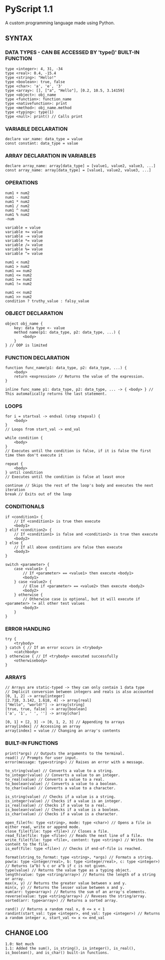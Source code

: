 # PyScript 1.1
A custom programming language made using Python.

## SYNTAX
### DATA TYPES - CAN BE ACCESSED BY 'type()' BUILT-IN FUNCTION
	type <integer>: 4, 31, -34
	type <real>: 0.4, -15.4
	type <string>: "Hello!"
	type <boolean>: true, false
	type <char>: 'a', 'e', '3'
	type <array>: [], ["a", "Hello"], [0.2, 10.5, 3.14159]
	type <object>: obj_name
	type <function>: function_name
	type <nativefunction>: print
	type <method>: obj_name.method
	type <typing>: type(1)
 	type <null>: print() // Calls print

### VARIABLE DECLARATION
	declare var_name: data_type = value
	const constant: data_type = value

### ARRAY DECLARATION IN VARIABLES
	declare array_name: array[data_type] = [value1, value2, value3, ...]
	const array_name: array[data_type] = [value1, value2, value3, ...]

### OPERATIONS
	num1 + num2
	num1 - num2
	num1 * num2
	num1 / num2
	num1 ^ num2
	num1 % num2
	-num

	variable = value
	variable += value
	variable -= value
	variable *= value
	variable /= value
	variable %= value
	variable ^= value

	num1 < num2
	num1 > num2
	num1 == num2
	num1 <= num2
	num1 >= num2
	num1 != num2

	num1 << num2
	num1 >> num2
	condition ? truthy_value : falsy_value

### OBJECT DECLARATION
	object obj_name {
		key: data type <- value
		method name(p1: data_type, p2: data_type, ...) {
			<body>
		}
	} // OOP is limited

### FUNCTION DECLARATION
	function func_name(p1: data_type, p2: data_type, ...) {
		<body>
		return <expression> // Returns the value of the expression.
	}

	inline func_name p1: data_type, p2: data_type, ... -> { <body> } // This automatically returns the last statement.

### LOOPS
	for i = startval -> endval (step stepval) {
		<body>
	}
	// Loops from start_val -> end_val

	while condition {
		<body>
	}
	// Executes until the condition is false, if it is false the first time then don't execute it

	repeat {
		<body>
	} until condition
	// Executes until the condition is false at least once

	continue // Skips the rest of the loop's body and executes the next iteration
	break // Exits out of the loop

### CONDITIONALS
	if <condition1> {
		// If <condition1> is true then execute
		<body1>
	} elif <condition2> {
		// If <condition1> is false and <condition2> is true then execute
		<body2>
	} else {
		// If all above conditions are false then execute
		<body3>
	}

	switch <parameter> {
		case <value1> {
			// If <parameter> == <value1> then execute <body1>
			<body1>
		} case <value2> {
			// Else if <parameter> == <value2> then execute <body2>
			<body2>
		} otherwise {
			// Otherwise case is optional, but it will execute if <parameter> != all other test values
			<body3>
		}
	}

### ERROR HANDLING
	try {
		<trybody>
	} catch { // If an error occurs in <trybody>
		<catchbody>
	} otherwise { // If <trybody> executed successfully
		<otherwisebody>
	}

### ARRAYS
	// Arrays are static-typed -> they can only contain 1 data type
	// Implicit conversion between integers and reals is also accounted
	[0, 1, 2] -> array[integer]
	[2.718, 3.142, 1.618, 4] -> array[real]
	["Hello", "world!"] -> array[string]
	[true, true, false] -> array[boolean]
	['a', '1', ' ', ''] -> array[char]

	[0, 1] + [2, 3] -> [0, 1, 2, 3] // Appending to arrays
	array[index] // Accessing an array
	array[index] = value // Changing an array's contents

### BUILT-IN FUNCTIONS
	print(*args) // Outputs the arguments to the terminal.
	read() // Prompts for user input.
	error(message: type<string>) // Raises an error with a message.

	to_string(value) // Converts a value to a string.
	to_integer(value) // Converts a value to an integer.
	to_real(value) // Converts a value to a real.
	to_boolean(value) // Converts a value to a boolean.
	to_char(value) // Converts a value to a character.

 	is_string(value) // Checks if a value is a string.
	is_integer(value) // Checks if a value is an integer.
	is_real(value) // Checks if a value to a real.
	is_boolean(value) // Checks if a value is a boolean.
	is_char(value) // Checks if a value is a character.

	open_file(fn: type <string>, mode: type <char>) // Opens a file in either read, write or append mode.
	close_file(file: type <file>) // Closes a file.
	read_file(file: type <file>) // Reads the next line of a file.
	write_file(file: type <file>, content: type <string>) // Writes the content to the file.
	is_eof(file: type <file>) // Checks if end-of-file is reached.

	format(string_to_format: type <string>, *args) // Formats a string.
	pow(a: type <integer/real>, b: type <integer/real>, c: type <integer>) // Returns (a^b) % c or a^b if c is not given.
	type(value) // Returns the value type as a typing object.
	length(value: type <string/array>) // Returns the length of a string or array.
	max(x, y) // Returns the greater value between x and y.
	min(x, y) // Returns the lesser value between x and y.
 	sum(arr: type<array>) // Returns the sum of an array's elements.
	reverse(value: type <string/array>) // Reveses the string/array.
	sorted(arr: type<array>) // Returns a sorted array.

	rand() // Returns a random real x, 0 <= x < 1
	randint(start_val: type <integer>, end_val: type <integer>) // Returns a random integer x, start_val <= x <= end_val

## CHANGE LOG
```
1.0: Not much
1.1: Added the sum(), is_string(), is_integer(), is_real(), is_boolean(), and is_char() built-in functions.
```
